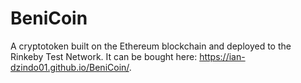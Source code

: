 # BeniCoin

A cryptotoken built on the Ethereum blockchain and deployed to the Rinkeby Test Network. It can be bought here: https://ian-dzindo01.github.io/BeniCoin/.
